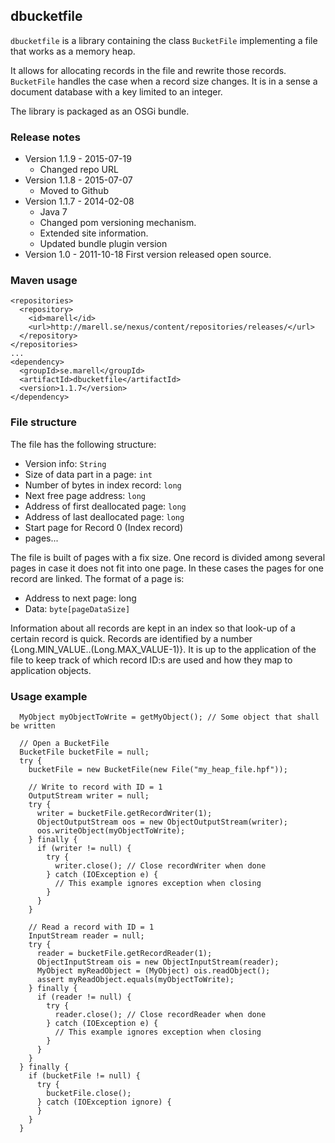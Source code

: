 ## dbucketfile
``dbucketfile`` is a library containing the class ``BucketFile`` implementing a file that works as a memory heap.

It allows for allocating records in the file and rewrite those records. ``BucketFile`` handles the case
when a record size changes. It is in a sense a document database with a key limited to an integer.

The library is packaged as an OSGi bundle.

### Release notes
* Version 1.1.9 - 2015-07-19
  * Changed repo URL
* Version 1.1.8 - 2015-07-07
  * Moved to Github
* Version 1.1.7 - 2014-02-08
  * Java 7
  * Changed pom versioning mechanism.
  * Extended site information.
  * Updated bundle plugin version
* Version 1.0 - 2011-10-18  First version released open source.

### Maven usage
```
<repositories>
  <repository>
    <id>marell</id>
    <url>http://marell.se/nexus/content/repositories/releases/</url>
  </repository>
</repositories>
...
<dependency>
  <groupId>se.marell</groupId>
  <artifactId>dbucketfile</artifactId>
  <version>1.1.7</version>
</dependency>
```
### File structure
The file has the following structure:
  * Version info: ``String``
  * Size of data part in a page: ``int``
  * Number of bytes in index record: ``long``
  * Next free page address: ``long``
  * Address of first deallocated page: ``long``
  * Address of last deallocated page: ``long``
  * Start page for Record 0 (Index record)
  * pages...

The file is built of pages with a fix size. One record is divided among several pages in
case it does not fit into one page. In these cases the pages for one record are
linked. The format of a page is:
  * Address to next page: long
  * Data: ``byte[pageDataSize]``

Information about all records are kept in an index so that look-up of a certain record is quick. Records
are identified by a number {Long.MIN_VALUE..(Long.MAX_VALUE-1)}. It is up to the application of the file to
keep track of which record ID:s are used and how they map to application objects.

### Usage example

```
  MyObject myObjectToWrite = getMyObject(); // Some object that shall be written

  // Open a BucketFile
  BucketFile bucketFile = null;
  try {
    bucketFile = new BucketFile(new File("my_heap_file.hpf"));

    // Write to record with ID = 1
    OutputStream writer = null;
    try {
      writer = bucketFile.getRecordWriter(1);
      ObjectOutputStream oos = new ObjectOutputStream(writer);
      oos.writeObject(myObjectToWrite);
    } finally {
      if (writer != null) {
        try {
          writer.close(); // Close recordWriter when done
        } catch (IOException e) {
          // This example ignores exception when closing
        }
      }
    }

    // Read a record with ID = 1
    InputStream reader = null;
    try {
      reader = bucketFile.getRecordReader(1);
      ObjectInputStream ois = new ObjectInputStream(reader);
      MyObject myReadObject = (MyObject) ois.readObject();
      assert myReadObject.equals(myObjectToWrite);
    } finally {
      if (reader != null) {
        try {
          reader.close(); // Close recordReader when done
        } catch (IOException e) {
          // This example ignores exception when closing
        }
      }
    }
  } finally {
    if (bucketFile != null) {
      try {
        bucketFile.close();
      } catch (IOException ignore) {
      }
    }
  }
```
